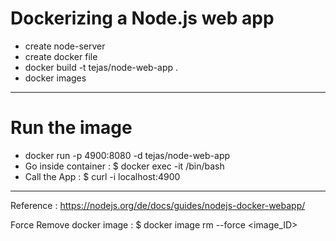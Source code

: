 # Dockerizing a Node.js web app

- create node-server
- create docker file
- docker build -t tejas/node-web-app .
- docker images

---

# Run the image

- docker run -p 4900:8080 -d tejas/node-web-app
- Go inside container : \$ docker exec -it <container id> /bin/bash
- Call the App : \$ curl -i localhost:4900

---

Reference : https://nodejs.org/de/docs/guides/nodejs-docker-webapp/

Force Remove docker image : \$ docker image rm --force <image_ID>
